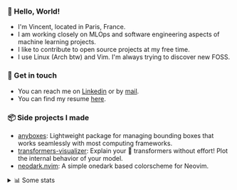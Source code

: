 ### 👋 Hello, World!

- I'm Vincent, located in Paris, France.
- I am working closely on MLOps and software engineering aspects of machine learning projects.
- I like to contribute to open source projects at my free time.
- I use Linux (Arch btw) and Vim. I'm always trying to discover new FOSS.

### 🔗 Get in touch

- You can reach me on [Linkedin](https://www.linkedin.com/in/vincent-duchauffour-3a9641155/) or by [mail](mailto:vincent.duchauffour@proton.me).
- You can find my resume [here](https://raw.githubusercontent.com/VDuchauffour/resume/main/resume.pdf).

### 📦 Side projects I made

- [anyboxes](https://github.com/VDuchauffour/anyboxes): Lightweight package for managing bounding boxes that works seamlessly with most computing frameworks.
- [transformers-visualizer](https://github.com/VDuchauffour/transformers-visualizer): Explain your 🤗 transformers without effort! Plot the internal behavior of your model. 
- [neodark.nvim](https://github.com/VDuchauffour/neodark.nvim): A simple onedark based colorscheme for Neovim.

<details><summary>📊 Some stats</summary>  
  
<p align="center">
  <img alt="VDuchauffour's github stats" src="https://github-readme-stats.vercel.app/api?username=VDuchauffour&include_all_commits=true&show_icons=true&theme=react"/>
  <br />
  <img alt="VDuchauffour's streak stats" src="https://streak-stats.demolab.com?user=VDuchauffour&theme=react"/>
  <br />
  <img alt="VDuchauffour's language stats" src="https://github-readme-stats.vercel.app/api/top-langs/?username=VDuchauffour&count_private=true&include_all_commits=true&show_icons=true&layout=compact&theme=react"/>
  <!--   <br />
  <img alt="VDuchauffour's Wakatime stats" src="https://github-readme-stats.vercel.app/api/wakatime?username=VDuchauffour&theme=react"/> -->
</p>

#### 🧭 Wakatime stats
<!--START_SECTION:waka-->
![Code Time](http://img.shields.io/badge/Code%20Time-1%2C451%20hrs%2012%20mins-blue)

![Lines of code](https://img.shields.io/badge/From%20Hello%20World%20I%27ve%20Written-2.0%20million%20lines%20of%20code-blue)

**🐱 My GitHub Data** 

> 📦 970.8 kB Used in GitHub's Storage 
 > 
> 🏆 17 Contributions in the Year 2024
 > 
> 🚫 Not Opted to Hire
 > 
> 📜 9 Public Repositories 
 > 
> 🔑 2 Private Repositories 
 > 
**I'm a Night 🦉** 

```text
🌞 Morning                56 commits          █░░░░░░░░░░░░░░░░░░░░░░░░   04.84 % 
🌆 Daytime                301 commits         ███████░░░░░░░░░░░░░░░░░░   26.02 % 
🌃 Evening                642 commits         ██████████████░░░░░░░░░░░   55.49 % 
🌙 Night                  158 commits         ███░░░░░░░░░░░░░░░░░░░░░░   13.66 % 
```
📅 **I'm Most Productive on Saturday** 

```text
Monday                   143 commits         ███░░░░░░░░░░░░░░░░░░░░░░   12.36 % 
Tuesday                  103 commits         ██░░░░░░░░░░░░░░░░░░░░░░░   08.90 % 
Wednesday                203 commits         ████░░░░░░░░░░░░░░░░░░░░░   17.55 % 
Thursday                 167 commits         ████░░░░░░░░░░░░░░░░░░░░░   14.43 % 
Friday                   96 commits          ██░░░░░░░░░░░░░░░░░░░░░░░   08.30 % 
Saturday                 317 commits         ███████░░░░░░░░░░░░░░░░░░   27.40 % 
Sunday                   128 commits         ███░░░░░░░░░░░░░░░░░░░░░░   11.06 % 
```


📊 **This Week I Spent My Time On** 

```text
💬 Programming Languages: 
YAML                     4 hrs 2 mins        ████████████████░░░░░░░░░   64.99 % 
Python                   37 mins             ███░░░░░░░░░░░░░░░░░░░░░░   10.03 % 
Other                    26 mins             ██░░░░░░░░░░░░░░░░░░░░░░░   06.99 % 
TOML                     13 mins             █░░░░░░░░░░░░░░░░░░░░░░░░   03.60 % 
PacmanConf               12 mins             █░░░░░░░░░░░░░░░░░░░░░░░░   03.28 % 
```


 Last Updated on 21/01/2024 00:40:47 UTC
<!--END_SECTION:waka-->
</details>
